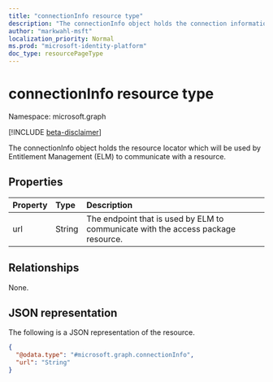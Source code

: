 ```yaml
---
title: "connectionInfo resource type"
description: "The connectionInfo object holds the connection information which will be used by ELM to communicate with a resource."
author: "markwahl-msft"
localization_priority: Normal
ms.prod: "microsoft-identity-platform"
doc_type: resourcePageType
---
```


# connectionInfo resource type

Namespace: microsoft.graph

[!INCLUDE [beta-disclaimer](../../includes/beta-disclaimer.md)]

The connectionInfo object holds the resource locator which will be used by Entitlement Management (ELM) to communicate with a resource.

## Properties
|Property|Type|Description|
|:---|:---|:---|
|url|String|The endpoint that is used by ELM to communicate with the access package resource.|

## Relationships
None.

## JSON representation
The following is a JSON representation of the resource.
<!-- {
  "blockType": "resource",
  "@odata.type": "microsoft.graph.connectionInfo"
}
-->
``` json
{
  "@odata.type": "#microsoft.graph.connectionInfo",
  "url": "String"
}
```

